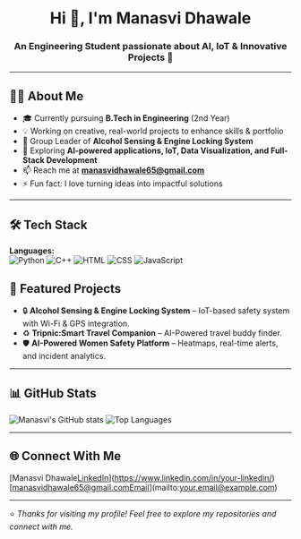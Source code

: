 <!-- Header -->
<h1 align="center">Hi 👋, I'm Manasvi Dhawale</h1>
<h3 align="center">An Engineering Student passionate about AI, IoT & Innovative Projects 🚀</h3>

---

<!-- About Me -->
## 👩‍💻 About Me
- 🎓 Currently pursuing **B.Tech in Engineering** (2nd Year)
- 💡 Working on creative, real-world projects to enhance skills & portfolio
- 📌 Group Leader of **Alcohol Sensing & Engine Locking System**
- 🌱 Exploring **AI-powered applications, IoT, Data Visualization, and Full-Stack Development**
- 📫 Reach me at **manasvidhawale65@gmail.com**  
- ⚡ Fun fact: I love turning ideas into impactful solutions

---

<!-- Skills -->
## 🛠 Tech Stack
**Languages:**  
![Python](https://img.shields.io/badge/-Python-3776AB?logo=python&logoColor=white)
![C++](https://img.shields.io/badge/-C++-00599C?logo=c%2b%2b&logoColor=white)
![HTML](https://img.shields.io/badge/-HTML5-E34F26?logo=html5&logoColor=white)
![CSS](https://img.shields.io/badge/-CSS3-1572B6?logo=css3&logoColor=white)
![JavaScript](https://img.shields.io/badge/-JavaScript-F7DF1E?logo=javascript&logoColor=black)

<!-- Current Projects -->
## 🚀 Featured Projects
- 🔒 **Alcohol Sensing & Engine Locking System** – IoT-based safety system with Wi-Fi & GPS integration.
- ♻️ **Tripnic:Smart Travel Companion** – AI-Powered travel buddy finder.
- 🛡 **AI-Powered Women Safety Platform** – Heatmaps, real-time alerts, and incident analytics.

---

<!-- Stats -->
## 📊 GitHub Stats
![Manasvi's GitHub stats](https://github-readme-stats.vercel.app/api?username=ManasviDhawale&show_icons=true&theme=radical)
![Top Languages](https://github-readme-stats.vercel.app/api/top-langs/?username=ManasviDhawale&layout=compact&theme=radical)

---

<!-- Connect -->
## 🌐 Connect With Me
[Manasvi  Dhawale[LinkedIn](https://img.shields.io/badge/-LinkedIn-0A66C2?logo=linkedin&logoColor=white)](https://www.linkedin.com/in/your-linkedin/)
[manasvidhawale65@gmail.com[Email](https://img.shields.io/badge/-Email-D14836?logo=gmail&logoColor=white)](mailto:your.email@example.com)

---

⭐ *Thanks for visiting my profile! Feel free to explore my repositories and connect with me.*
